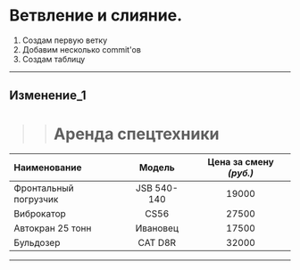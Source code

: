 # Ветвление и слияние.

1. Создам первую ветку
2. Добавим несколько commit'ов
3. Создам таблицу
***
## Изменение_1
>> # Аренда спецтехники
Наименование | Модель | Цена за смену _(руб.)_ |
:-------------------- | :--------: | :-----: | 
Фронтальный погрузчик | JSB 540-140 | 19000
Виброкатор | CS56 | 27500
Автокран 25 тонн    | Ивановец | 17500
Бульдозер | CAT D8R | 32000
***